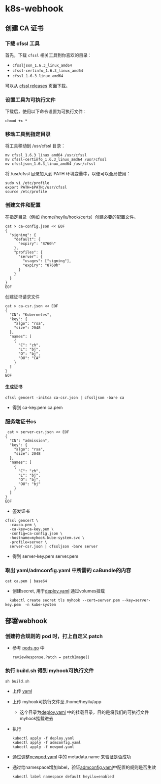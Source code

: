 # k8s-webhook

## 创建 CA 证书

### 下载 cfssl 工具

首先，下载 `cfssl` 相关工具到你喜欢的目录：

- `cfssljson_1.6.3_linux_amd64`
- `cfssl-certinfo_1.6.3_linux_amd64`
- `cfssl_1.6.3_linux_amd64`

可以从 [cfssl releases](https://github.com/cloudflare/cfssl/releases) 页面下载。

### 设置工具为可执行文件

下载后，使用以下命令设置为可执行文件：

```
chmod +x *
```
### 移动工具到指定目录
将工具移动到 /usr/cfssl 目录：
```
mv cfssl_1.6.3_linux_amd64 /usr/cfssl
mv cfssl-certinfo_1.6.3_linux_amd64 /usr/cfssl
mv cfssljson_1.6.3_linux_amd64 /usr/cfssl
```
将 /usr/cfssl 目录加入到 PATH 环境变量中，以便可以全局使用：
```
sudo vi /etc/profile
export PATH=$PATH:/usr/cfssl
source /etc/profile
```
### 创建文件和配置
在指定目录（例如 /home/heyilu/hook/certs）创建必要的配置文件。
```
cat > ca-config.json << EOF
{
  "signing": {
    "default": {
      "expiry": "8760h"
    },
    "profiles": {
      "server": {
        "usages": ["signing"],
        "expiry": "8760h"
      }
    }
  }
}
EOF
```
创建证书请求文件
```
cat > ca-csr.json << EOF
{
  "CN": "Kubernetes",
  "key": {
    "algo": "rsa",
    "size": 2048
  },
  "names": [
    {
      "C": "zh",
      "L": "bj",
      "O": "bj",
      "OU": "CA"
    }
  ]
}
EOF
```
#### 生成证书
```
cfssl gencert -initca ca-csr.json | cfssljson -bare ca
```
- 得到 ca-key.pem  ca.pem
### 服务端证书cs
```
 cat > server-csr.json << EOF
{
  "CN": "admission",
  "key": {
    "algo": "rsa",
    "size": 2048
  },
  "names": [
    {
      "C": "zh",
      "L": "bj",
      "O": "bj",
      "OU": "bj"
    }
  ]
}
EOF
```
- 签发证书
```
cfssl gencert \
  -ca=ca.pem \
  -ca-key=ca-key.pem \
  -config=ca-config.json \
  -hostname=myhook.kube-system.svc \
  -profile=server \
  server-csr.json | cfssljson -bare server
  ```
- 得到 server-key.pem  server.pem

### 取出 yaml/admconfig.yaml 中所需的 caBundle的内容
```
cat ca.pem | base64
```
- 创建secret, 用于[deploy.yaml](yaml/deploy.yaml) 通过volumes挂载
```
  kubectl create secret tls myhook --cert=server.pem --key=server-key.pem  -n kube-system
  ```

## 部署webhook

###  创建符合规则的 pod 时，打上自定义 patch
- 参考 [pods.go](lib/pods.go) 中
  ```
  reviewResponse.Patch = patchImage()
  ```

### 执行 build.sh 得到 myhook可执行文件
```
sh build.sh
```
- 上传 [yaml](yaml) 
- 上传 myhook可执行文件至 /home/heyilu/app
    - 这个目录为[deploy.yaml](yaml/deploy.yaml) 中的挂载目录，目的是将我们的可执行文件myhook挂载进去

- 执行
  ```
  kubectl apply -f deploy.yaml
  kubectl apply -f admconfig.yaml
  kubectl apply -f newpod.yaml
  ```
- 通过调整[newpod.yaml](yaml/newpod.yaml) 中的 metadata.name 来验证是否成功
- 通过给namespace增加label，验证[admconfig.yaml](yaml/admconfig.yaml)中配置的规则是否生效
  ```
  kubectl label namespace default heyilu=enabled
  ```